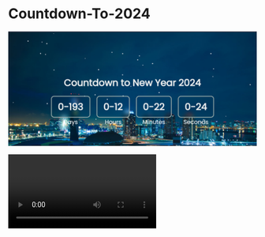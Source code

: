 # Countdown-To-2024

<p align="center" ><img  src = "image/S1.png?raw=true" width = 1000px></p>


<video src="image/V1.mp4?" controls loop autoplay >


